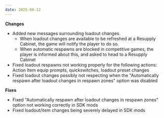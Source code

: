 ```yaml
---
date: 2025-08-12
---
```


**Changes**

* Added new messages surrounding loadout changes.
  * When loadout changes are available to be refreshed at a Resupply Cabinet, the game will notify the player to do so.
  * When automatic respawns are blocked in competitive games, the player is informed about this, and asked to head to a Resupply Cabinet
* Fixed loadout respawns not working properly for the following actions: Action Item equip prompts, quickswitches, loadout preset changes
* Fixed loadout changes possibly not respecting when the "Automatically respawn after loadout changes in respawn zones" option was disabled

**Fixes**

* Fixed "Automatically respawn after loadout changes in respawn zones" option not working correctly in SDK mods
* Fixed loadout/item changes being severely delayed in SDK mods
